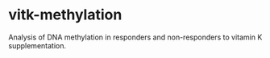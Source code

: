 # vitk-methylation

Analysis of DNA methylation in responders and non-responders to vitamin K supplementation.
